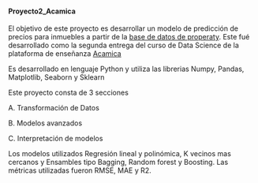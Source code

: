 #### Proyecto2_Acamica

El objetivo de este proyecto es desarrollar un modelo de predicción de precios para inmuebles a partir de la [base de datos de properaty](https://drive.google.com/uc?export=download&id=1Ugbsw5XbNRbglomSQO1qkAgMFB_3BzmB). Este fué desarrollado como la segunda entrega del curso de Data Science de la plataforma de enseñanza [Acamica](https://www.acamica.com/)

Es desarrollado en lenguaje Python y utiliza las librerias Numpy, Pandas, Matplotlib, Seaborn y Sklearn

Este proyecto consta de 3 secciones

A. Transformación de Datos

B. Modelos avanzados

C. Interpretación de modelos

Los modelos utilizados Regresión lineal y polinómica, K vecinos mas cercanos y Ensambles tipo Bagging, Random forest y Boosting.
Las métricas utilizadas fueron RMSE, MAE y R2.



